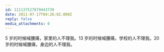 ```yaml
---
id: 111137527879443739
date: 2011-07-17T04:26:02.000Z
reply: false
media_attachments: 0
---
```


5 岁的时候喊腰痛，家里的人不理我。13 岁的时候喊腰痛，学校的人不理我。20 岁的时候喊腰痛，身边的人不理我。

